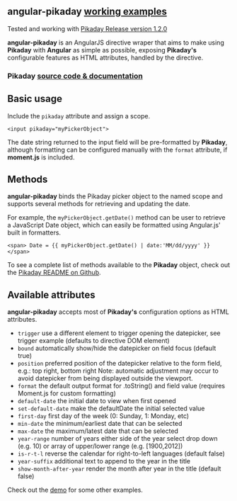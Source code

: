 ## __angular-pikaday__ [working examples](http://nverba.github.io/angular-pikaday/)
Tested and working with [Pikaday Release version 1.2.0](https://github.com/dbushell/Pikaday/releases/tag/1.2.0)

__angular-pikaday__ is an AngularJS directive wraper that aims to make using __Pikaday__ with __Angular__ as simple as possible, exposing __Pikaday's__ configurable features as HTML attributes, handled by the directive.

### __Pikaday__ [source code & documentation](https://github.com/dbushell/Pikaday)


## Basic usage


Include the `pikaday` attribute and assign a scope.

``` language-HTML
<input pikaday="myPickerObject">
```

The date string returned to the input field will be pre-formatted by __Pikaday__, although formatting can be configured manually with the `format` attribute, if __moment.js__ is included.



## Methods

__angular-pikaday__ binds the Pikaday picker object to the named scope and supports several methods for retrieving and updating the date.

For example, the `myPickerObject.getDate()` method can be user to retrieve a JavaScript Date object, which can easily be formatted using Angular.js' built in formatters.


```
<span> Date = {{ myPickerObject.getDate() | date:'MM/dd/yyyy' }}</span>
```

To see a complete list of methods available to the __Pikaday__ object, check out the [Pikaday README on Github](https://github.com/dbushell/Pikaday).

## Available attributes

__angular-pikaday__ accepts most of __Pikaday's__ configuration options as HTML attributes.

- `trigger` use a different element to trigger opening the datepicker, see trigger example (defaults to directive DOM element)
- `bound` automatically show/hide the datepicker on field focus (default true)
- `position` preferred position of the datepicker relative to the form field, e.g.: top right, bottom right Note: automatic adjustment may occur to avoid datepicker from being displayed outside the viewport.
- `format` the default output format for .toString() and field value (requires Moment.js for custom formatting)
- `default-date` the initial date to view when first opened
- `set-default-date` make the defaultDate the initial selected value
- `first-day` first day of the week (0: Sunday, 1: Monday, etc)
- `min-date` the minimum/earliest date that can be selected
- `max-date` the maximum/latest date that can be selected
- `year-range` number of years either side of the year select drop down (e.g. 10) or array of upper/lower range (e.g. [1900,2012])
- `is-r-t-l` reverse the calendar for right-to-left languages (default false)
- `year-suffix` additional text to append to the year in the title
- `show-month-after-year` render the month after year in the title (default false)


Check out the [demo](http://nverba.github.io/angular-pikaday/) for some other examples.
